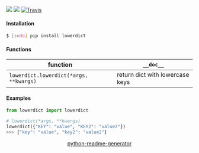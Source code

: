 <!--
https://pypi.org/project/readme-generator/
https://pypi.org/project/python-readme-generator/
-->

[![](https://img.shields.io/pypi/pyversions/lowerdict.svg?longCache=True)](https://pypi.org/project/lowerdict/)
[![](https://img.shields.io/pypi/v/lowerdict.svg?maxAge=3600)](https://pypi.org/project/lowerdict/)
[![Travis](https://api.travis-ci.org/looking-for-a-job/lowerdict.py.svg?branch=master)](https://travis-ci.org/looking-for-a-job/lowerdict.py/)

#### Installation
```bash
$ [sudo] pip install lowerdict
```

#### Functions
function|`__doc__`
-|-
`lowerdict.lowerdict(*args, **kwargs)` |return dict with lowercase keys

#### Examples
```python
from lowerdict import lowerdict

# lowerdict(*args, **kwargs)
lowerdict({"KEY": "value", "KEY2": "value2"})
>>> {"key": "value", "key2": "value2"}
```

<p align="center">
    <a href="https://pypi.org/project/python-readme-generator/">python-readme-generator</a>
</p>